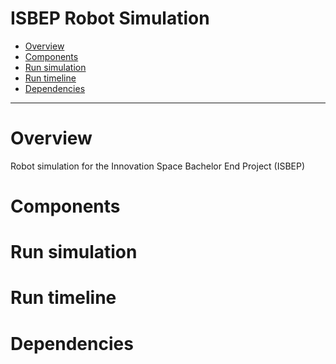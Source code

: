 ISBEP Robot Simulation
=============================

 - [Overview](#overview)
 - [Components](#components)
 - [Run simulation](#run-simulation)
 - [Run timeline](#run-timeline)
 - [Dependencies](#dependencies)

-----------------------------

# Overview
Robot simulation for the Innovation Space Bachelor End Project (ISBEP)

# Components

# Run simulation

# Run timeline

# Dependencies
